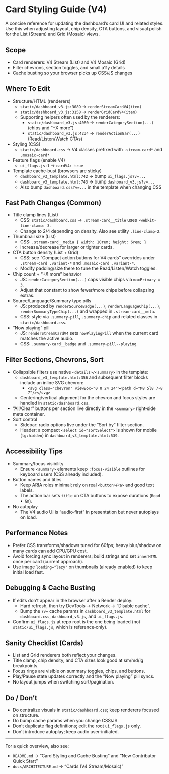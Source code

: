 # Card Styling Guide (V4)

A concise reference for updating the dashboard’s card UI and related styles. Use this when adjusting layout, chip density, CTA buttons, and visual polish for the List (Stream) and Grid (Mosaic) views.

## Scope
- Card renderers: V4 Stream (List) and V4 Mosaic (Grid)
- Filter chevrons, section toggles, and small a11y details
- Cache busting so your browser picks up CSS/JS changes

## Where To Edit
- Structure/HTML (renderers)
  - `static/dashboard_v3.js:3089` → `renderStreamCardV4(item)`
  - `static/dashboard_v3.js:3158` → `renderGridCardV4(item)`
  - Supporting helpers often used by the renderers:
    - `static/dashboard_v3.js:4080` → `renderCategorySection(...)` (chips and “+X more”)
    - `static/dashboard_v3.js:4234` → `renderActionBar(...)` (Read/Listen/Watch CTAs)
- Styling (CSS)
  - `static/dashboard.css` → V4 classes prefixed with `.stream-card*` and `.mosaic-card*`
- Feature flags (enable V4)
  - `ui_flags.js:1` → `cardV4: true`
- Template cache‑bust (browsers are sticky)
  - `dashboard_v3_template.html:742` → bump `ui_flags.js?v=...`
  - `dashboard_v3_template.html:743` → bump `dashboard_v3.js?v=...`
  - Also bump `dashboard.css?v=...` in the template when changing CSS

## Fast Path Changes (Common)
- Title clamp lines (List)
  - CSS: `static/dashboard.css` → `.stream-card__title` uses `-webkit-line-clamp: 3`.
  - Change to 2/4 depending on density. Also see utility `.line-clamp-2`.
- Thumbnail size (List)
  - CSS: `.stream-card__media { width: 10rem; height: 6rem; }`
  - Increase/decrease for larger or tighter cards.
- CTA button density (List + Grid)
  - CSS: see “Compact action buttons for V4 cards” overrides under `.stream-card .variant-*` and `.mosaic-card .variant-*`.
  - Modify padding/size there to tune the Read/Listen/Watch toggles.
- Chip count + “+X more” behavior
  - JS: `renderCategorySection(...)` caps visible chips via `maxPrimary = 3`.
  - Adjust that constant to show fewer/more chips before collapsing extras.
- Source/Language/Summary type pills
  - JS: produced by `renderSourceBadge(...)`, `renderLanguageChip(...)`, `renderSummaryTypeChip(...)` and wrapped in `.stream-card__meta`.
  - CSS: style via `.summary-pill`, `.summary-chip` and related classes in `static/dashboard.css`.
- “Now playing” pill
  - JS: `renderStreamCardV4` sets `nowPlayingPill` when the current card matches the active audio.
  - CSS: `.summary-card__badge` and `.summary-pill--playing`.

## Filter Sections, Chevrons, Sort
- Collapsible filters use native `<details>/<summary>` in the template:
  - `dashboard_v3_template.html:356` and subsequent filter blocks include an inline SVG chevron:
    - `<svg class="chevron" viewBox="0 0 24 24"><path d="M8 5l8 7-8 7"/></svg>`
  - Centering/vertical alignment for the chevron and focus styles are handled in `static/dashboard.css`.
- “All/Clear” buttons per section live directly in the `<summary>` right‑side meta container.
- Sort control
  - Sidebar: radio options live under the “Sort by” filter section.
  - Header: a compact `<select id="sortSelect">` is shown for mobile (`lg:hidden`) in `dashboard_v3_template.html:539`.

## Accessibility Tips
- Summary/focus visibility
  - Ensure `<summary>` elements keep `:focus-visible` outlines for keyboard users (CSS already included).
- Button names and titles
  - Keep ARIA roles minimal; rely on real `<button>`/`<a>` and good text labels.
  - The action bar sets `title` on CTA buttons to expose durations (`Read • 5m`).
- No autoplay
  - The V4 audio UI is “audio‑first” in presentation but never autoplays on load.

## Performance Notes
- Prefer CSS transforms/shadows tuned for 60fps; heavy blur/shadow on many cards can add CPU/GPU cost.
- Avoid forcing sync layout in renderers; build strings and set `innerHTML` once per card (current approach).
- Use image `loading="lazy"` on thumbnails (already enabled) to keep initial load fast.

## Debugging & Cache Busting
- If edits don’t appear in the browser after a Render deploy:
  - Hard refresh, then try DevTools → Network → “Disable cache”.
  - Bump the `?v=` cache params in `dashboard_v3_template.html` for `dashboard.css`, `dashboard_v3.js`, and `ui_flags.js`.
- Confirm `ui_flags.js` at repo root is the one being loaded (not `static/ui_flags.js`, which is reference‑only).

## Sanity Checklist (Cards)
- List and Grid renderers both reflect your changes.
- Title clamp, chip density, and CTA sizes look good at sm/md/lg breakpoints.
- Focus rings are visible on summary toggles, chips, and buttons.
- Play/Pause state updates correctly and the “Now playing” pill syncs.
- No layout jumps when switching sort/pagination.

## Do / Don’t
- Do centralize visuals in `static/dashboard.css`; keep renderers focused on structure.
- Do bump cache params when you change CSS/JS.
- Don’t duplicate flag definitions; edit the root `ui_flags.js` only.
- Don’t introduce autoplay; keep audio user‑initiated.

---
For a quick overview, also see:
- `README.md` → “Card Styling and Cache Busting” and “New Contributor Quick Start”
- `docs/ARCHITECTURE.md` → “Cards (V4 Stream/Mosaic)”
